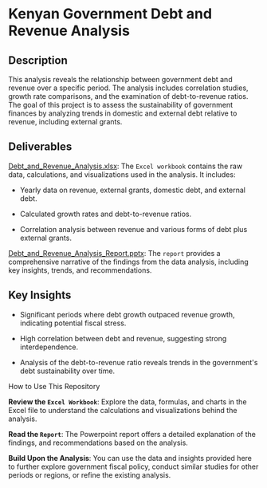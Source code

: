 # Kenyan Government Debt and Revenue Analysis 
## Description

This analysis reveals the relationship between government debt and revenue over a specific period. The analysis includes correlation studies, growth rate comparisons, and the examination of debt-to-revenue ratios. The goal of this project is to assess the sustainability of government finances by analyzing trends in domestic and external debt relative to revenue, including external grants.

## Deliverables

[Debt_and_Revenue_Analysis.xlsx](Workbook.xlsx): The `Excel workbook` contains the raw data, calculations, and visualizations used in the analysis. It includes:
- Yearly data on revenue, external grants, domestic debt, and external debt.

- Calculated growth rates and debt-to-revenue ratios.

- Correlation analysis between revenue and various forms of debt plus external grants.

[Debt_and_Revenue_Analysis_Report.pptx](): The `report` provides a comprehensive narrative of the findings from the data analysis, including key insights, trends, and recommendations. 

## Key Insights

- Significant periods where debt growth outpaced revenue growth, indicating potential fiscal stress.

- High correlation between debt and revenue, suggesting strong interdependence.

- Analysis of the debt-to-revenue ratio reveals trends in the government's debt sustainability over time.

How to Use This Repository

**Review the `Excel Workbook`**: Explore the data, formulas, and charts in the Excel file to understand the calculations and visualizations behind the analysis.

**Read the `Report`**: The Powerpoint report offers a detailed explanation of the findings, and recommendations based on the analysis.

**Build Upon the Analysis**: You can use the data and insights provided here to further explore government fiscal policy, conduct similar studies for other periods or regions, or refine the existing analysis.
